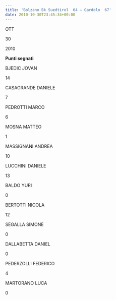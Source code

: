 ```yaml
---
title: 'Bolzano Bk Suedtirol  64 – Gardolo  67'
date: 2010-10-30T23:45:34+00:00
---
```

OTT

30

2010

**Punti segnati**

BJEDIC JOVAN

14

CASAGRANDE DANIELE

7

PEDROTTI MARCO

6

MOSNA MATTEO

1

MASSIGNANI ANDREA

10

LUCCHINI DANIELE

13

BALDO YURI

0

BERTOTTI NICOLA

12

SEGALLA SIMONE

0

DALLABETTA DANIEL

0

PEDERZOLLI FEDERICO

4

MARTORANO LUCA

0